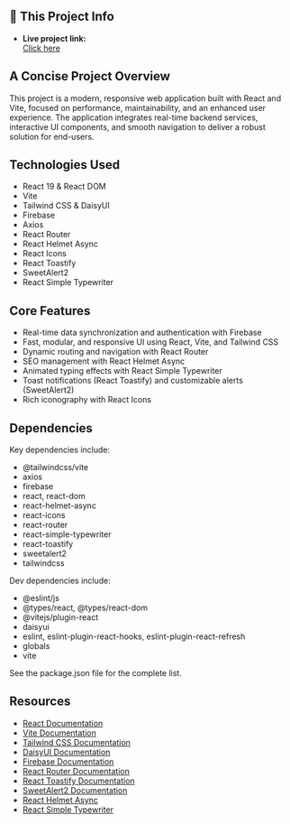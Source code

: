 

## 📝 This Project Info

- **Live project link:**  
<a href="https://b11a11-client-side-dipongkorroy000.vercel.app">Click here</a>


## A Concise Project Overview

This project is a modern, responsive web application built with React and Vite, focused on performance, maintainability, and an enhanced user experience. The application integrates real-time backend services, interactive UI components, and smooth navigation to deliver a robust solution for end-users.

## Technologies Used

- React 19 & React DOM
- Vite
- Tailwind CSS & DaisyUI
- Firebase
- Axios
- React Router
- React Helmet Async
- React Icons
- React Toastify
- SweetAlert2
- React Simple Typewriter

## Core Features

- Real-time data synchronization and authentication with Firebase
- Fast, modular, and responsive UI using React, Vite, and Tailwind CSS
- Dynamic routing and navigation with React Router
- SEO management with React Helmet Async
- Animated typing effects with React Simple Typewriter
- Toast notifications (React Toastify) and customizable alerts (SweetAlert2)
- Rich iconography with React Icons

## Dependencies

Key dependencies include:
- @tailwindcss/vite
- axios
- firebase
- react, react-dom
- react-helmet-async
- react-icons
- react-router
- react-simple-typewriter
- react-toastify
- sweetalert2
- tailwindcss

Dev dependencies include:
- @eslint/js
- @types/react, @types/react-dom
- @vitejs/plugin-react
- daisyui
- eslint, eslint-plugin-react-hooks, eslint-plugin-react-refresh
- globals
- vite

See the package.json file for the complete list.

## Resources

- [React Documentation](https://react.dev/)
- [Vite Documentation](https://vitejs.dev/)
- [Tailwind CSS Documentation](https://tailwindcss.com/)
- [DaisyUI Documentation](https://daisyui.com/)
- [Firebase Documentation](https://firebase.google.com/docs)
- [React Router Documentation](https://reactrouter.com/)
- [React Toastify Documentation](https://fkhadra.github.io/react-toastify/)
- [SweetAlert2 Documentation](https://sweetalert2.github.io/)
- [React Helmet Async](https://github.com/staylor/react-helmet-async)
- [React Simple Typewriter](https://www.npmjs.com/package/react-simple-typewriter)
